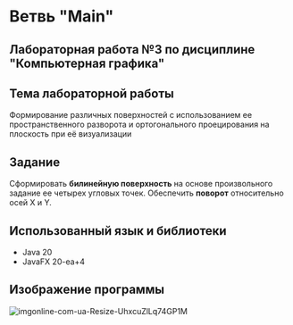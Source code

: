 
# Ветвь "Main"
## Лабораторная работа №3 по дисциплине "Компьютерная графика"

## Тема лабораторной работы
Формирование различных поверхностей с использованием ее пространственного
разворота и ортогонального проецирования на плоскость при её визуализации

## Задание
Сформировать **билинейную поверхность** на основе произвольного
задание ее четырех угловых точек. Обеспечить **поворот** относительно
осей X и Y.

## Использованный язык и библиотеки
  - Java 20
  - JavaFX 20-ea+4
## Изображение программы

![imgonline-com-ua-Resize-UhxcuZlLq74GP1M](https://user-images.githubusercontent.com/110989349/231523348-6962aff4-1c66-416a-ba45-c52cab0a001b.jpg)

